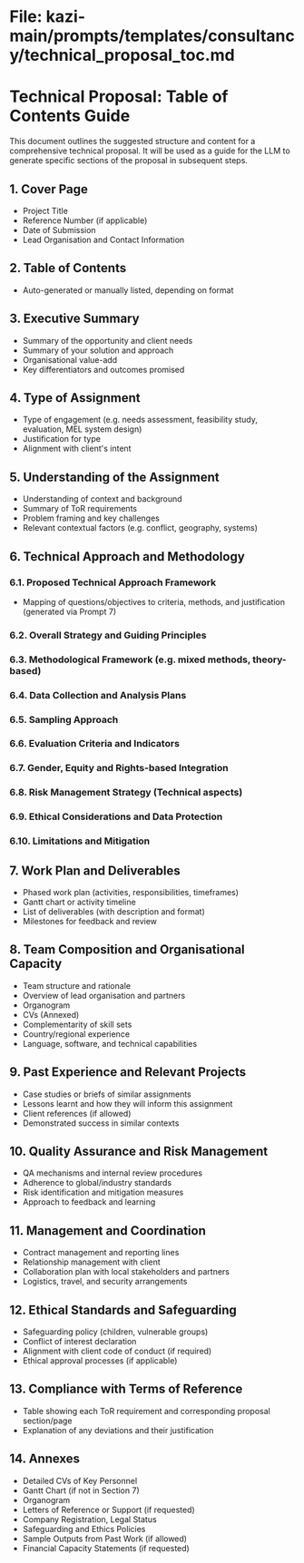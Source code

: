 # File: kazi-main/prompts/templates/consultancy/technical_proposal_toc.md

# Technical Proposal: Table of Contents Guide

This document outlines the suggested structure and content for a comprehensive technical proposal. It will be used as a guide for the LLM to generate specific sections of the proposal in subsequent steps.

## 1. Cover Page
- Project Title
- Reference Number (if applicable)
- Date of Submission
- Lead Organisation and Contact Information

## 2. Table of Contents
- Auto-generated or manually listed, depending on format

## 3. Executive Summary
- Summary of the opportunity and client needs
- Summary of your solution and approach
- Organisational value-add
- Key differentiators and outcomes promised

## 4. Type of Assignment
- Type of engagement (e.g. needs assessment, feasibility study, evaluation, MEL system design)
- Justification for type
- Alignment with client's intent

## 5. Understanding of the Assignment
- Understanding of context and background
- Summary of ToR requirements
- Problem framing and key challenges
- Relevant contextual factors (e.g. conflict, geography, systems)

## 6. Technical Approach and Methodology
### 6.1. Proposed Technical Approach Framework
- Mapping of questions/objectives to criteria, methods, and justification (generated via Prompt 7)
### 6.2. Overall Strategy and Guiding Principles
### 6.3. Methodological Framework (e.g. mixed methods, theory-based)
### 6.4. Data Collection and Analysis Plans
### 6.5. Sampling Approach
### 6.6. Evaluation Criteria and Indicators
### 6.7. Gender, Equity and Rights-based Integration
### 6.8. Risk Management Strategy (Technical aspects)
### 6.9. Ethical Considerations and Data Protection
### 6.10. Limitations and Mitigation

## 7. Work Plan and Deliverables
- Phased work plan (activities, responsibilities, timeframes)
- Gantt chart or activity timeline
- List of deliverables (with description and format)
- Milestones for feedback and review

## 8. Team Composition and Organisational Capacity
- Team structure and rationale
- Overview of lead organisation and partners
- Organogram
- CVs (Annexed)
- Complementarity of skill sets
- Country/regional experience
- Language, software, and technical capabilities

## 9. Past Experience and Relevant Projects
- Case studies or briefs of similar assignments
- Lessons learnt and how they will inform this assignment
- Client references (if allowed)
- Demonstrated success in similar contexts

## 10. Quality Assurance and Risk Management
- QA mechanisms and internal review procedures
- Adherence to global/industry standards
- Risk identification and mitigation measures
- Approach to feedback and learning

## 11. Management and Coordination
- Contract management and reporting lines
- Relationship management with client
- Collaboration plan with local stakeholders and partners
- Logistics, travel, and security arrangements

## 12. Ethical Standards and Safeguarding
- Safeguarding policy (children, vulnerable groups)
- Conflict of interest declaration
- Alignment with client code of conduct (if required)
- Ethical approval processes (if applicable)

## 13. Compliance with Terms of Reference
- Table showing each ToR requirement and corresponding proposal section/page
- Explanation of any deviations and their justification

## 14. Annexes
- Detailed CVs of Key Personnel
- Gantt Chart (if not in Section 7)
- Organogram
- Letters of Reference or Support (if requested)
- Company Registration, Legal Status
- Safeguarding and Ethics Policies
- Sample Outputs from Past Work (if allowed)
- Financial Capacity Statements (if requested)
